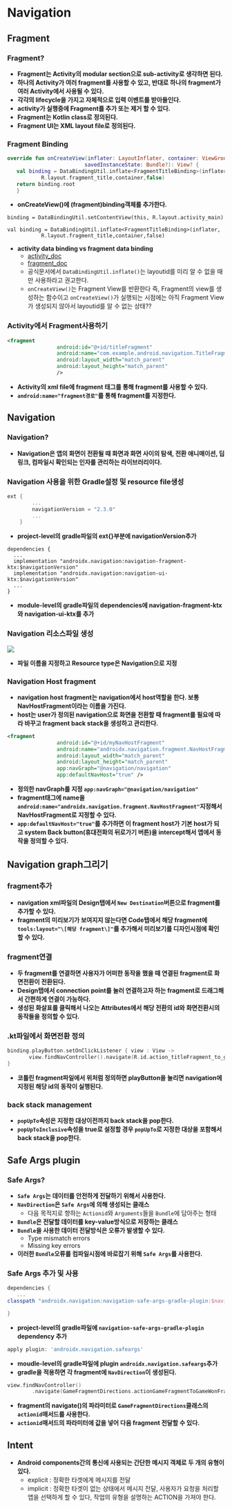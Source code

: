 # Navigation
## Fragment
### Fragment?
+ **Fragment는 Activity의 modular section으로 sub-activity로 생각하면 된다.**
+ **하나의 Activity가 여러 fragment를 사용할 수 있고, 반대로 하나의 fragment가 여러 Activity에서 사용될 수 있다.**
+ **각각의 lifecycle을 가지고 자체적으로 입력 이벤트를 받아들인다.**
+ **activity가 실행중에 Fragment를 추가 또는 제거 할 수 있다.**
+ **Fragment는 Kotlin class로 정의된다.**
+ **Fragment UI는 XML layout file로 정의된다.**

### Fragment Binding
```kotlin
override fun onCreateView(inflater: LayoutInflater, container: ViewGroup?,
                         savedInstanceState: Bundle?): View? {
   val binding = DataBindingUtil.inflate<FragmentTitleBinding>(inflater,
           R.layout.fragment_title,container,false)
   return binding.root
   }
```
+ **onCreateView()에 (fragment)binding객체를 추가한다.**
```
binding = DataBindingUtil.setContentView(this, R.layout.activity_main)
```
```
val binding = DataBindingUtil.inflate<FragmentTitleBinding>(inflater,
           R.layout.fragment_title,container,false)
```
+ **activity data binding vs fragment data binding**
	+ [activity_doc](https://developer.android.com/reference/android/databinding/DataBindingUtil#setcontentview)
	+ [fragment_doc](https://developer.android.com/reference/android/databinding/DataBindingUtil#inflate_1)
	+ 공식문서에서 `DataBindingUtil.inflate()`는 layoutid를 미리 알 수 없을 때만 사용하라고 권고한다.
	+ `onCreateView()`는  Fragment View를 반환한다 즉, Fragment의 view를 생성하는 함수이고 `onCreateView()`가 실행되는 시점에는 아직 Fragment View가 생성되지 않아서 layoutid를 알 수 없는 상태??

### Activity에서 Fragment사용하기
```xml
<fragment
                android:id="@+id/titleFragment"
                android:name="com.example.android.navigation.TitleFragment"
                android:layout_width="match_parent"
                android:layout_height="match_parent"
                />
```
+ **Activity의 xml file에 fragment 태그를 통해 fragment를 사용할 수 있다.**
+ **`android:name="fragment경로"`를 통해 fragment를 지정한다.**

## Navigation
### Navigation?
+ **Navigation은 앱의 화면이 전환될 때 화면과 화면 사이의 탐색, 전환 애니매이션, 딥링크, 컴파일시 확인되는 인자를 관리하는 라이브러리이다.**

### Navigation 사용을 위한 Gradle설정 및 resource file생성
```gradle
ext {
        ...
        navigationVersion = "2.3.0"
        ...
    }
```
+ **project-level의 gradle파일의 ext{}부분에 navigationVersion추가**
```
dependencies {
  ...
  implementation "androidx.navigation:navigation-fragment-ktx:$navigationVersion"
  implementation "androidx.navigation:navigation-ui-ktx:$navigationVersion"
  ...
}
```
+ **module-level의 gradle파일의 dependencies에 navigation-fragment-ktx 와 navigation-ui-ktx를 추가**

### Navigation 리소스파일 생성
<img src="https://developer.android.com/codelabs/kotlin-android-training-add-navigation/img/20dce46c90407e47.png">

+ **파일 이름을 지정하고 Resource type은 Navigation으로 지정**

### Navigation Host fragment
+ **navigation host fragment는 navigation에서 host역할을 한다. 보통 NavHostFragment이라는 이름을 가진다.**
+ **host는 user가 정의된 navigation으로 화면을 전환할 때 fragment를 필요에 따라 바꾸고 fragment back stack을 생성하고 관리한다.**
```xml
<fragment
                android:id="@+id/myNavHostFragment"
                android:name="androidx.navigation.fragment.NavHostFragment"
                android:layout_width="match_parent"
                android:layout_height="match_parent"
                app:navGraph="@navigation/navigation"
                app:defaultNavHost="true" />
```
+ **정의한 navGraph를 지정 `app:navGraph="@navigation/navigation"`**
+ **fragment태그에 name을 `android:name="androidx.navigation.fragment.NavHostFragment"`지정해서 NavHostFragment로 지정할 수 있다.**
+ **`app:defaultNavHost="true"`를 추가하면 이 fragment host가 기본 host가 되고 system Back button(휴대전화의 뒤로가기 버튼)을 intercept해서 앱에서 동작을 정의할 수 있다.**

## Navigation graph그리기
### fragment추가
+ **navigation xml파일의 Design탭에서 `New Destination`버튼으로 fragment를 추가할 수 있다.**
+ **fragment의 미리보기가 보여지지 않는다면 Code탭에서 해당 fragment에 `tools:layout="\[해당 fragment\]"`를 추가해서 미리보기를 디자인시점에 확인할 수 있다.**

### fragment연결
+ **두 fragment를 연결하면 사용자가 어떠한 동작을 했을 때 연결된 fragment로 화면전환이 전환된다.**
+ **Design탭에서 connection point를 눌러 연결하고자 하는 fragment로 드래그해서 간편하게 연결이 가능하다.**
+ **생성된 화살표를 클릭해서 나오는 Attributes에서 해당 전환의 id와 화면전환시의 동작들을 정의할 수 있다.**

### .kt파일에서 화면전환 정의
```kotlin
binding.playButton.setOnClickListener { view : View ->
       view.findNavController().navigate(R.id.action_titleFragment_to_gameFragment)
}
```
+ **코틀린 fragment파일에서 위처럼 정의하면 playButton을 눌리면 navigation에 지정된 해당 id의 동작이 실행된다.**

### back stack management
+ **`popUpTo`속성은 지정한 대상이전까지 back stack을 pop한다.**
+ **`popUpToInclusive`속성을 true로 설정할 경우 `popUpTo`로 지정한 대상을 포함해서 back stack을 pop한다.**

## Safe Args plugin
### Safe Args?
+ **`Safe Args`는 데이터를 안전하게 전달하기 위해서 사용한다.**
+ **`NavDirection`은 `Safe Args`에 의해 생성되는 클래스**
	+ 다음 목적지로 향하는 `Actionid`와 `Arguments`들을 `Bundle`에 담아주는 형태
+ **`Bundle`은 전달할 데이터를 key-value방식으로 저장하는 클래스**
+ **`Bundle`을 사용한 데이터 전달방식은 오류가 발생할 수 있다.**
	+ Type mismatch errors
	+ Missing key errors
+ **이러한 `Bundle`오류를 컴파일시점에 바로잡기 위해 `Safe Args`를 사용한다.**

### Safe Args 추가 및 사용
```gradle
dependencies {
   ...
classpath "androidx.navigation:navigation-safe-args-gradle-plugin:$navigationVersion"

}
```
+ **project-level의 gradle파일에 `navigation-safe-args-gradle-plugin` dependency 추가**
```gradle
apply plugin: 'androidx.navigation.safeargs'
```
+ **moudle-level의 gradle파일에 plugin `androidx.navigation.safeargs`추가**
+ **gradle을 적용하면 각 fragment에 `NavDirection`이 생성된다.**
```kotlin
view.findNavController()
        .navigate(GameFragmentDirections.actionGameFragmentToGameWonFragment(numQuestions, questionIndex)))
```
+ **fragment의 navigate()의 파라미터로 `GameFragmentDirections`클래스의 `actionid`매서드를 사용한다.**
+ **`actionid`매서드의 파라미터에 값을 넣어 다음 fragment 전달할 수 있다.**

## Intent
+ **Android components간의 통신에 사용되는 간단한 메시지 객체로 두 개의 유형이 있다.**
	+ explicit : 정확한 타겟에게 메시지를 전달
	+ implicit : 정확한 타겟이 없는 상태에서 메시지 전달, 사용자가 요청을 처리할 앱을 선택하게 할 수 있다, 작업의 유형을 설명하는 ACTION을 가져야 한다.
